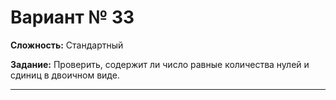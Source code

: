 # Вариант № 33
**Сложность:** Стандартный

**Задание:**  Проверить, содержит ли число равные количества нулей и сдиниц в двоичном виде.

---
